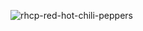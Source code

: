![rhcp-red-hot-chili-peppers](https://user-images.githubusercontent.com/70999224/219577550-2c5d13e2-0e2e-4532-bf28-ad47baec054a.gif)
